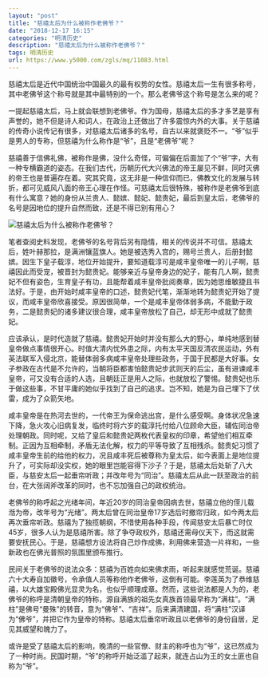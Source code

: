 ```yaml
---
layout: "post"
title: "慈禧太后为什么被称作老佛爷？"
date: "2018-12-17 16:15"
categories: "明清历史"
description: "慈禧太后为什么被称作老佛爷？"
tags: 明清历史
url: https://www.y5000.com/zgls/mq/11083.html
---
```






慈禧太后是近代中国统治中国最久的最有权势的女性。慈禧太后一生有很多称号，其中老佛爷这个称号就是其中最特别的一个。那么老佛爷这个称号是怎么来的呢？

一提起慈禧太后，马上就会联想到老佛爷。作为国母，慈禧太后的多才多艺是享有声誉的，她不但是诗人和词人，在政治上还做出了许多震惊内外的大事。关于慈禧的传奇小说传记有很多，对慈禧太后诸多的名号，自古以来就褒贬不一。“爷”似乎是男人的专称，但慈禧为什么称作是“爷”，且是“老佛爷”呢？

慈禧善于信佛礼佛，被称作是佛，没什么奇怪，可偏偏在后面加了个“爷”字，大有一种专横霸道的姿态。在我们古代，历朝历代大兴佛法的帝王屡见不鲜，同时灭佛的帝王也是普遍存在着。究其究竟，这无非是一种信仰而已，佛教文化的发展与转折，都可见威风八面的帝王心理在作怪。可慈禧太后很特殊，被称作是老佛爷到底有什么寓意？她的身份从兰贵人、懿嫔、懿妃、懿贵妃，最后到皇太后，老佛爷的名号是因地位的提升自然而致，还是不得已别有用心？

![慈禧太后为什么被称作老佛爷？](/uploads/allimg/170117/6-1F11G43S3295.JPG)

笔者查阅史料发现，老佛爷的名号背后另有隐情，相关的传说并不可信。慈禧太后，姓叶赫那拉，是满洲镶蓝旗人。她是被选秀入宫的，赐号兰贵人，后册封懿嫔。因生下皇子载淳，地位开始提升，要知道载淳可是咸丰皇帝唯一的儿子啊，慈禧因此而受宠，被晋封为懿贵妃。能够亲近与皇帝身边的妃子，能有几人啊，懿贵妃不但有姿色，生育皇子有功，且能帮着咸丰皇帝批阅奏章，因为她思维敏捷且书法好。于是，由开始时咸丰皇帝的口述，懿贵妃代笔，渐渐地转为懿贵妃开始了提议，而咸丰皇帝欣喜接受。原因很简单，一个是咸丰皇帝体弱多病，不能勤于政务，二是懿贵妃的诸多建议很合理，咸丰皇帝放松了自己，却无形中成就了懿贵妃。

应该承认，是时代造就了慈禧。懿贵妃开始时并没有那么大的野心，单纯地感到替皇帝做点事情很开心。时值大清内忧外患之际，内有太平天国反清农民运动，外有英法联军入侵北京，能替体弱多病咸丰皇帝处理些政务，于国于民都是大好事。女子参政在古代是不允许的，当朝将臣都害怕懿贵妃步武则天的后尘，虽有进谏咸丰皇帝，可又没有合适的人选，且朝廷正是用人之际，也就放松了警惕。懿贵妃也乐于做这些事，不甘平庸的她似乎找到了自己的追求。岂不知，她是为自己埋下了伏雷，成为了众箭矢地。

咸丰皇帝是在热河去世的，一代帝王为保命逃出宫，是什么感受啊。身体状况急速下降，急火攻心旧病复发，临终时将六岁的载淳托付给八位顾命大臣，辅佐同治帝处理朝政。同时呢，又给了皇后和懿贵妃两枚代表皇权的印章，希望他们相互牵制。正因为互相牵制，矛盾无法化解，权力的平等导致了互相残杀。懿贵妃习惯了咸丰皇帝生前的给他的权力，况且咸丰死后被尊称为皇太后，如今表面上是地位提升了，可实际却没实权，她的眼里岂能容得下沙子？于是，慈禧太后处斩了八大臣，与慈安太后一起垂帘听政；并改年号为“同治”。慈禧太后从此一跃至政治的前台，在大张阔斧改革的同时，也不忘加强自己的政权统治。

老佛爷的称呼起之光绪年间，年近20岁的同治皇帝因病去世，慈禧立他的侄儿载湉为帝，改年号为“光绪”。两太后曾在同治皇帝17岁选后时撤帘归政，如今两太后再次垂帘听政。慈禧为了独揽朝纲，不惜使用各种手段，传闻慈安太后暴亡时仅45岁，很多人认为是慈禧所害。除了争夺政权外，慈禧还需母仪天下，而这就需要安抚民心。于是，慈禧想方设法将自己炒作成佛，利用佛来营造一片祥和，一些新政也在佛光普照的氛围里颁布推行。

民间关于老佛爷的说法众多：慈禧为百姓向如来佛求雨，听起来就感觉荒诞。慈禧六十大寿自加徽号，令承值人员等称他作老佛爷，这倒有可能。李莲英为了恭维慈禧，以大雄宝殿佛光显灵为名，也似乎顺理成章。然而，这些说法都是人为的，老佛爷的称呼是清朝皇帝的特称，源自满族的祖先女真族首领最早称为“满柱”。“满柱”是佛号“曼殊”的转音，意为“佛爷”、“吉祥”。后来满清建国，将“满柱”汉译为“佛爷”，并把它作为皇帝的特称。慈禧太后垂帘听政且以老佛爷的身份自居，足见其威望和魄力了。

或许是受了慈禧太后的影响，晚清的一些官僚、财主的称呼也为“爷”，这已然成为了一种时尚。民国时期，“爷”的称呼开始泛滥了起来，就连占山为王的女土匪也自称为“爷”。
